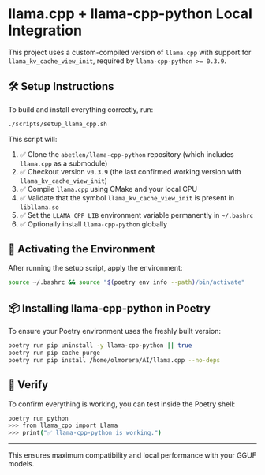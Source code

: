 # llama.cpp + llama-cpp-python Local Integration

This project uses a custom-compiled version of `llama.cpp` with support for `llama_kv_cache_view_init`, required by `llama-cpp-python >= 0.3.9`.

## 🛠 Setup Instructions

To build and install everything correctly, run:

```bash
./scripts/setup_llama_cpp.sh
```

This script will:

1. ✅ Clone the `abetlen/llama-cpp-python` repository (which includes `llama.cpp` as a submodule)
2. ✅ Checkout version `v0.3.9` (the last confirmed working version with `llama_kv_cache_view_init`)
3. ✅ Compile `llama.cpp` using CMake and your local CPU
4. ✅ Validate that the symbol `llama_kv_cache_view_init` is present in `libllama.so`
5. ✅ Set the `LLAMA_CPP_LIB` environment variable permanently in `~/.bashrc`
6. ✅ Optionally install `llama-cpp-python` globally

## 🧠 Activating the Environment

After running the setup script, apply the environment:

```bash
source ~/.bashrc && source "$(poetry env info --path)/bin/activate"
```

## 📦 Installing llama-cpp-python in Poetry

To ensure your Poetry environment uses the freshly built version:

```bash
poetry run pip uninstall -y llama-cpp-python || true
poetry run pip cache purge
poetry run pip install /home/olmorera/AI/llama.cpp --no-deps
```

## 🧪 Verify

To confirm everything is working, you can test inside the Poetry shell:

```bash
poetry run python
>>> from llama_cpp import Llama
>>> print("✅ llama-cpp-python is working.")
```

---

This ensures maximum compatibility and local performance with your GGUF models.
